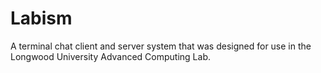 # Labism
A terminal chat client and server system that was designed for use in the Longwood University Advanced Computing Lab.
